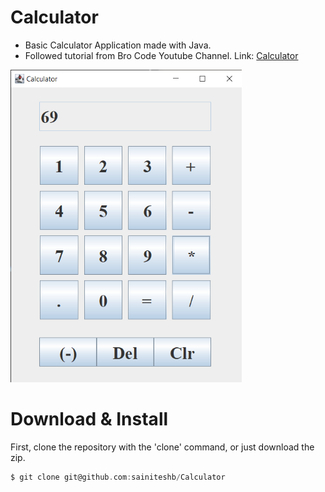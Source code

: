 # Calculator 
- Basic Calculator Application made with Java.
- Followed tutorial from Bro Code Youtube Channel. Link: [Calculator](https://www.youtube.com/watch?v=dfhmTyRTCSQ&list=PL8oNK_rYJNVFWAvZziUN2MEfEoHq4_hO4&index=14) 

<img src = "https://github.com/sainiteshb/Calculator/blob/main/screenshot/cal.png" width = "370px" height = "500px" />

# Download & Install
First, clone the repository with the 'clone' command, or just download the zip.
```C
$ git clone git@github.com:sainiteshb/Calculator
```
 

